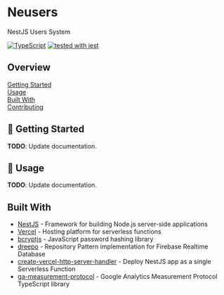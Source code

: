 # Neusers

NestJS Users System

[![TypeScript](https://badgen.net/badge/-/typescript?icon=typescript&label)](https://www.typescriptlang.org/)
[![tested with jest](https://img.shields.io/badge/tested_with-jest-99424f.svg)](https://github.com/facebook/jest)

## Overview

[Getting Started](#🚧-getting-started)  
[Usage](#🚧-usage)  
[Built With](#built-with)  
[Contributing](docs/CONTRIBUTING.md)

## :construction: Getting Started

**TODO**: Update documentation.

## :construction: Usage

**TODO**: Update documentation.

## Built With

- [NestJS][1] - Framework for building Node.js server-side applications
- [Vercel][2] - Hosting platform for serverless functions
- [bcryptjs][3] - JavaScript password hashing library
- [dreepo][4] - Repository Pattern implementation for Firebase Realtime Database
- [create-vercel-http-server-handler][5] - Deploy NestJS app as a single
  Serverless Function
- [ga-measurement-protocol][6] - Google Analytics Measurement Protocol
  TypeScript library

[1]: https://docs.nestjs.com/
[2]: https://vercel.com/docs/serverless-functions/introduction
[3]: https://github.com/dcodeIO/bcrypt.js
[4]: https://github.com/flex-development/dreepo/tree/v2.0.0
[5]: https://github.com/jlarmstrongiv/create-vercel-http-server-handler
[6]: https://github.com/wusuopu/ts-ga-measurement-protocol
